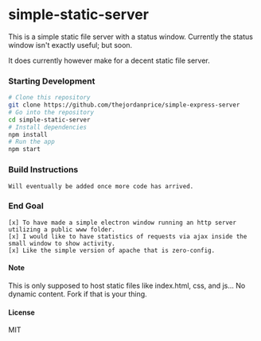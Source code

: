 # simple-static-server

This is a simple static file server with a status window.
Currently the status window isn't exactly useful; but soon.

It does currently however make for a decent static file server.

### Starting Development

```bash
# Clone this repository
git clone https://github.com/thejordanprice/simple-express-server
# Go into the repository
cd simple-static-server
# Install dependencies
npm install
# Run the app
npm start
```

### Build Instructions

    Will eventually be added once more code has arrived.

### End Goal

    [x] To have made a simple electron window running an http server utilizing a public www folder.
    [x] I would like to have statistics of requests via ajax inside the small window to show activity.
    [x] Like the simple version of apache that is zero-config.

#### Note

This is only supposed to host static files like index.html, css, and js... No dynamic content.
Fork if that is your thing.

#### License

MIT
